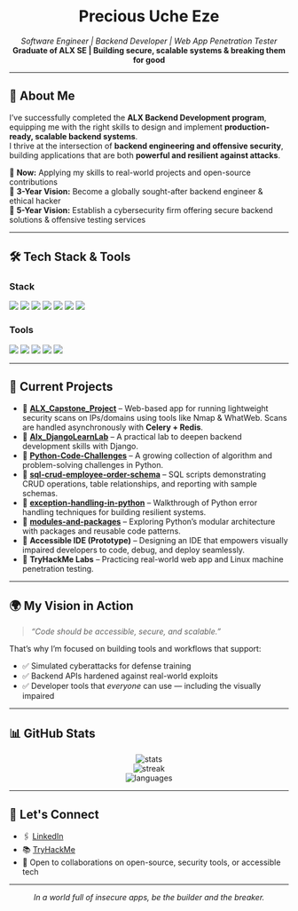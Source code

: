 <!-- README.md -->

<h1 align="center">Precious Uche Eze</h1>
<p align="center">
  <i>Software Engineer | Backend Developer | Web App Penetration Tester</i><br>
  <b>Graduate of ALX SE | Building secure, scalable systems & breaking them for good</b>
</p>

---

## 🚀 About Me

I’ve successfully completed the **ALX Backend Development program**, equipping me with the right skills to design and implement **production-ready, scalable backend systems**.  
I thrive at the intersection of **backend engineering and offensive security**, building applications that are both **powerful and resilient against attacks**.  

🔹 **Now:** Applying my skills to real-world projects and open-source contributions  
🔹 **3-Year Vision:** Become a globally sought-after backend engineer & ethical hacker  
🔹 **5-Year Vision:** Establish a cybersecurity firm offering secure backend solutions & offensive testing services  

---

## 🛠️ Tech Stack & Tools

### **Stack**
<p>
  <img src="https://img.shields.io/badge/-Python-3776AB?style=for-the-badge&logo=python&logoColor=white" />
  <img src="https://img.shields.io/badge/-Django-092E20?style=for-the-badge&logo=django&logoColor=white" />
  <img src="https://img.shields.io/badge/-MySQL-4479A1?style=for-the-badge&logo=mysql&logoColor=white" />
  <img src="https://img.shields.io/badge/-PostgreSQL-4169E1?style=for-the-badge&logo=postgresql&logoColor=white" />
  <img src="https://img.shields.io/badge/-Redis-DC382D?style=for-the-badge&logo=redis&logoColor=white" />
  <img src="https://img.shields.io/badge/-Celery-37814A?style=for-the-badge&logo=celery&logoColor=white" />
  <img src="https://img.shields.io/badge/-Docker-2496ED?style=for-the-badge&logo=docker&logoColor=white" />
</p>

### **Tools**
<p>
  <img src="https://img.shields.io/badge/-Linux-FCC624?style=for-the-badge&logo=linux&logoColor=black" />
  <img src="https://img.shields.io/badge/-Burp%20Suite-FF6633?style=for-the-badge&logo=burpsuite&logoColor=white" />
  <img src="https://img.shields.io/badge/-Wireshark-1679A7?style=for-the-badge&logo=wireshark&logoColor=white" />
  <img src="https://img.shields.io/badge/-Nmap-4682B4?style=for-the-badge&logo=nmap&logoColor=white" />
  <img src="https://img.shields.io/badge/-Git-F05032?style=for-the-badge&logo=git&logoColor=white" />
</p>

---

## 📌 Current Projects

- 🔹 **[ALX_Capstone_Project](https://github.com/CodeUche/ALX_Capstone_Project)** – Web-based app for running lightweight security scans on IPs/domains using tools like Nmap & WhatWeb. Scans are handled asynchronously with **Celery + Redis**.  
- 🔹 **[Alx_DjangoLearnLab](https://github.com/CodeUche/Alx_DjangoLearnLab)** – A practical lab to deepen backend development skills with Django.  
- 🔹 **[Python-Code-Challenges](https://github.com/CodeUche/Python-Code-Challenges)** – A growing collection of algorithm and problem-solving challenges in Python.  
- 🔹 **[sql-crud-employee-order-schema](https://github.com/CodeUche/sql-crud-employee-order-schema)** – SQL scripts demonstrating CRUD operations, table relationships, and reporting with sample schemas.  
- 🔹 **[exception-handling-in-python](https://github.com/CodeUche/exception-handling-in-python)** – Walkthrough of Python error handling techniques for building resilient systems.  
- 🔹 **[modules-and-packages](https://github.com/CodeUche/modules-and-packages)** – Exploring Python’s modular architecture with packages and reusable code patterns.  
- 🔹 **Accessible IDE (Prototype)** – Designing an IDE that empowers visually impaired developers to code, debug, and deploy seamlessly.  
- 🔹 **TryHackMe Labs** – Practicing real-world web app and Linux machine penetration testing.  

---

## 🌍 My Vision in Action

> *“Code should be accessible, secure, and scalable.”*  

That’s why I’m focused on building tools and workflows that support:
- ✅ Simulated cyberattacks for defense training  
- ✅ Backend APIs hardened against real-world exploits  
- ✅ Developer tools that *everyone* can use — including the visually impaired  

---

## 📊 GitHub Stats

<p align="center">
  <img src="https://github-readme-stats.vercel.app/api?username=CodeUche&show_icons=true&theme=radical" alt="stats" />
  <br>
  <img src="https://github-readme-streak-stats.herokuapp.com?user=CodeUche&theme=radical&date_format=M%20j%5B%2C%20Y%5D" alt="streak" />
  <br>
  <img src="https://github-readme-stats.vercel.app/api/top-langs/?username=CodeUche&layout=compact&theme=radical" alt="languages" />
</p>

---

## 🤝 Let's Connect

- 🖇️ [LinkedIn](https://linkedin.com/in/devsecopsguru)  
- 📚 [TryHackMe](https://tryhackme.com/p/kingwill)  
- 🌱 Open to collaborations on open-source, security tools, or accessible tech  

---

<p align="center">
  <i>In a world full of insecure apps, be the builder and the breaker.</i>
</p>
